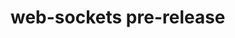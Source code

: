 <!-- / © Copyright 2024 Frankie Homewood <Frankie.Homewood@data-vault.com> -->

# web-sockets pre-release 
<!-- description -->
